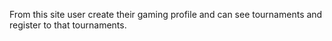 From this site user create their gaming profile and can see tournaments and register to that tournaments.
